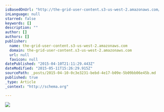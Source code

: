 ```yaml
---
isBasedOnUrl: "http://the-grid-user-content.s3-us-west-2.amazonaws.com/56a5ee0e-62b7-444c-917c-041a4ea6860e.jpg"
inLanguage: null
starred: false
keywords: []
description: ""
author: []
authors: []
publisher:
  name: the-grid-user-content.s3-us-west-2.amazonaws.com
  domain: the-grid-user-content.s3-us-west-2.amazonaws.com
  url: null
  favicon: null
datePublished: "2015-04-10T21:11:29.443Z"
dateModified: "2015-05-11T15:26:29.915Z"
sourcePath: _posts/2015-04-10-0c3e3231-bebd-4e17-b09e-5b09bb06e45b.md
published: true
_type: Article
_context: "http://schema.org"

---
```

![](http://the-grid-user-content.s3-us-west-2.amazonaws.com/56a5ee0e-62b7-444c-917c-041a4ea6860e.jpg)
